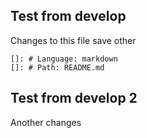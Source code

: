 ## Test from develop
Changes to this file save
other 
       
    []: # Language: markdown
    []: # Path: README.md

## Test from develop 2

Another changes
